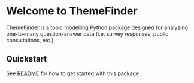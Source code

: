 # Welcome to ThemeFinder

ThemeFinder is a topic modelling Python package designed for analyzing one-to-many question-answer data (i.e. survey responses, public consultations, etc.).


## Quickstart
See [README](README.md) for how to get started with this package.
